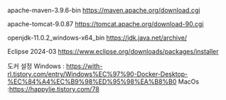 apache-maven-3.9.6-bin
https://maven.apache.org/download.cgi

apache-tomcat-9.0.87
https://tomcat.apache.org/download-90.cgi

openjdk-11.0.2_windows-x64_bin
https://jdk.java.net/archive/

Eclipse 2024-03 
https://www.eclipse.org/downloads/packages/installer

도커 설정
Windows : https://with-rl.tistory.com/entry/Windows%EC%97%90-Docker-Desktop-%EC%84%A4%EC%B9%98%ED%95%98%EA%B8%B0
MacOs :https://happylie.tistory.com/78

